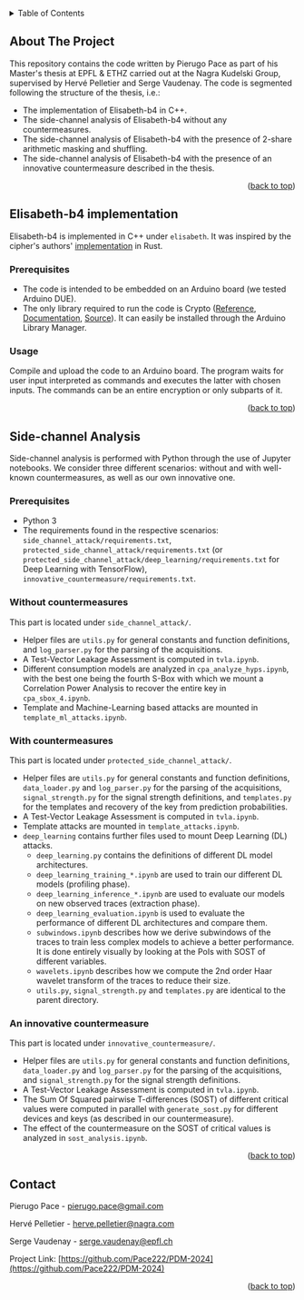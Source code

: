 <a id="readme-top"></a>



<!-- TABLE OF CONTENTS -->
<details>
  <summary>Table of Contents</summary>
  <ol>
    <li>
      <a href="#about-the-project">About The Project</a>
    </li>
    <li>
      <a href="#elisabeth-b4-implementation">Elisabeth-b4 implementation</a>
      <ul>
        <li><a href="#prerequisites">Prerequisites</a></li>
        <li><a href="#usage">Usage</a></li>
      </ul>
    </li>
    <li><a href="#side-channel-analysis">Side-channel Analysis</a></li>
      <ul>
        <li><a href="#prerequisites-1">Prerequisites</a></li>
        <li><a href="#without-countermeasures">Without countermeasures</a></li>
        <li><a href="#with-countermeasures">With countermeasures</a></li>
        <li><a href="#an-innovative-countermeasure">An innovative countermeasure</a></li>
      </ul>
    <li><a href="#contact">Contact</a></li>
  </ol>
</details>



<!-- ABOUT THE PROJECT -->
## About The Project

This repository contains the code written by Pierugo Pace as part of his Master's thesis at EPFL & ETHZ carried out at the Nagra Kudelski Group, supervised by Hervé Pelletier and Serge Vaudenay. The code is segmented following the structure of the thesis, i.e.:

* The implementation of Elisabeth-b4 in C++.
* The side-channel analysis of Elisabeth-b4 without any countermeasures.
* The side-channel analysis of Elisabeth-b4 with the presence of 2-share arithmetic masking and shuffling.
* The side-channel analysis of Elisabeth-b4 with the presence of an innovative countermeasure described in the thesis.

<p align="right">(<a href="#readme-top">back to top</a>)</p>



<!-- ELISABETH-B4 -->
## Elisabeth-b4 implementation

Elisabeth-b4 is implemented in C++ under `elisabeth`. It was inspired by the cipher's authors' [implementation](https://github.com/princess-elisabeth/Elisabeth/tree/master) in Rust.

### Prerequisites

* The code is intended to be embedded on an Arduino board (we tested Arduino DUE).
* The only library required to run the code is Crypto ([Reference](https://www.arduino.cc/reference/en/libraries/crypto/), [Documentation](https://rweather.github.io/arduinolibs/crypto.html), [Source](https://github.com/OperatorFoundation/Crypto)). It can easily be installed through the Arduino Library Manager.

### Usage

Compile and upload the code to an Arduino board. The program waits for user input interpreted as commands and executes the latter with chosen inputs. The commands can be an entire encryption or only subparts of it.

<p align="right">(<a href="#readme-top">back to top</a>)</p>



<!-- SIDE-CHANNEL ANALYSIS -->
## Side-channel Analysis

Side-channel analysis is performed with Python through the use of Jupyter notebooks. We consider three different scenarios: without and with well-known countermeasures, as well as our own innovative one.

### Prerequisites

* Python 3
* The requirements found in the respective scenarios: `side_channel_attack/requirements.txt`, `protected_side_channel_attack/requirements.txt` (or `protected_side_channel_attack/deep_learning/requirements.txt` for Deep Learning with TensorFlow), `innovative_countermeasure/requirements.txt`.

### Without countermeasures

This part is located under `side_channel_attack/`.

* Helper files are `utils.py` for general constants and function definitions, and `log_parser.py` for the parsing of the acquisitions.
* A Test-Vector Leakage Assessment is computed in `tvla.ipynb`.
* Different consumption models are analyzed in `cpa_analyze_hyps.ipynb`, with the best one being the fourth S-Box with which we mount a Correlation Power Analysis to recover the entire key in `cpa_sbox_4.ipynb`.
* Template and Machine-Learning based attacks are mounted in `template_ml_attacks.ipynb`.

### With countermeasures

This part is located under `protected_side_channel_attack/`.

* Helper files are `utils.py` for general constants and function definitions, `data_loader.py` and `log_parser.py` for the parsing of the acquisitions, `signal_strength.py` for the signal strength definitions, and `templates.py` for the templates and recovery of the key from prediction probabilities.
* A Test-Vector Leakage Assessment is computed in `tvla.ipynb`.
* Template attacks are mounted in `template_attacks.ipynb`.
* `deep_learning` contains further files used to mount Deep Learning (DL) attacks.
   * `deep_learning.py` contains the definitions of different DL model architectures.
   * `deep_learning_training_*.ipynb` are used to train our different DL models (profiling phase).
   * `deep_learning_inference_*.ipynb` are used to evaluate our models on new observed traces (extraction phase).
   * `deep_learning_evaluation.ipynb` is used to evaluate the performance of different DL architectures and compare them.
   * `subwindows.ipynb` describes how we derive subwindows of the traces to train less complex models to achieve a better performance. It is done entirely visually by looking at the PoIs with SOST of different variables.
   * `wavelets.ipynb` describes how we compute the 2nd order Haar wavelet transform of the traces to reduce their size.
   * `utils.py`, `signal_strength.py` and `templates.py` are identical to the parent directory.

### An innovative countermeasure

This part is located under `innovative_countermeasure/`.

* Helper files are `utils.py` for general constants and function definitions, `data_loader.py` and `log_parser.py` for the parsing of the acquisitions, and `signal_strength.py` for the signal strength definitions.
* A Test-Vector Leakage Assessment is computed in `tvla.ipynb`.
* The Sum Of Squared pairwise T-differences (SOST) of different critical values were computed in parallel with `generate_sost.py` for different devices and keys (as described in our countermeasure).
* The effect of the countermeasure on the SOST of critical values is analyzed in `sost_analysis.ipynb`.

<p align="right">(<a href="#readme-top">back to top</a>)</p>



<!-- CONTACT -->
## Contact

Pierugo Pace - pierugo.pace@gmail.com

Hervé Pelletier - herve.pelletier@nagra.com

Serge Vaudenay - serge.vaudenay@epfl.ch

Project Link: [https://github.com/Pace222/PDM-2024](https://github.com/Pace222/PDM-2024)

<p align="right">(<a href="#readme-top">back to top</a>)</p>
